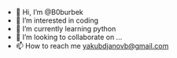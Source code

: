 - 👋 Hi, I’m @B0burbek
- 👀 I’m interested in coding
- 🌱 I’m currently learning python
- 💞️ I’m looking to collaborate on ...
- 📫 How to reach me yakubdjanovb@gmail.com

<!---
B0burbek/B0burbek is a ✨ special ✨ repository because its `README.md` (this file) appears on your GitHub profile.
You can click the Preview link to take a look at your changes.
--->
